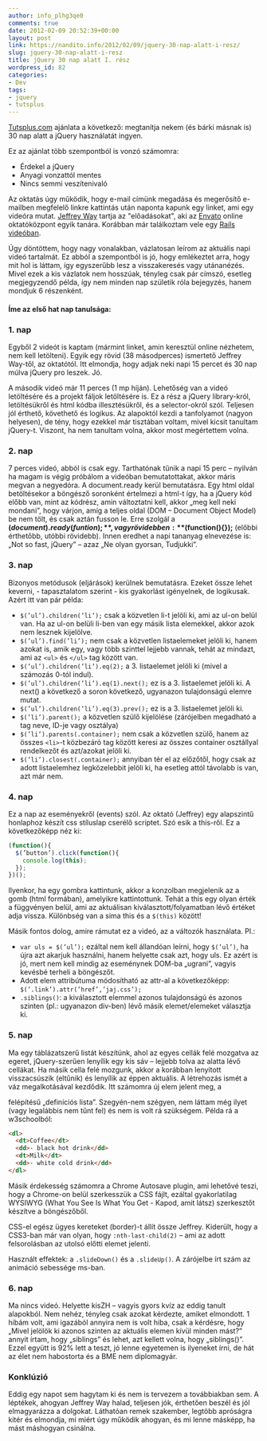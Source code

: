```yaml
---
author: info_plhg3qe0
comments: true
date: 2012-02-09 20:52:39+00:00
layout: post
link: https://nandito.info/2012/02/09/jquery-30-nap-alatt-i-resz/
slug: jquery-30-nap-alatt-i-resz
title: jQuery 30 nap alatt I. rész
wordpress_id: 82
categories:
- Dev
tags:
- jquery
- tutsplus
---
```


[Tutsplus.com](http://tutsplus.com/) ajánlata a következő: megtanítja nekem (és bárki másnak is) 30 nap alatt a jQuery használatát ingyen.

Ez az ajánlat több szempontból is vonzó számomra:

* Érdekel a jQuery
* Anyagi vonzattól mentes
* Nincs semmi veszítenivaló

Az oktatás úgy működik, hogy e-mail címünk megadása és megerősítő e-mailben megfelelő linkre kattintás után naponta kapunk egy linket, ami egy videóra mutat. [Jeffrey Way](http://notes.envato.com/team/meet-the-staff-jeffrey-way/) tartja az "előadásokat", aki az [Envato](http://envato.com/) online oktatóközpont egyik tanára. Korábban már találkoztam vele egy [Rails videóban](http://www.youtube.com/watch?v=cMcEgOPza8A).

Úgy döntöttem, hogy nagy vonalakban, vázlatosan leírom az aktuális napi videó tartalmát. Ez abból a szempontból is jó, hogy emlékeztet arra, hogy mit hol is láttam, így egyszerűbb lesz a visszakeresés vagy utánanézés. Mivel ezek a kis vázlatok nem hosszúak, tényleg csak pár címszó, esetleg megjegyzendő példa, így nem minden nap születik róla bejegyzés, hanem mondjuk 6 részenként.

#### Íme az első hat nap tanulsága:

### 1. nap

Egyből 2 videót is kaptam (mármint linket, amin keresztül online nézhetem, nem kell letölteni). Egyik egy rövid (38 másodperces) ismertető Jeffrey Way-től, az oktatótól. Itt elmondja, hogy adjak neki napi 15 percet és 30 nap múlva jQuery pro leszek. Jó.

A második videó már 11 perces (1 mp híján). Lehetőség van a videó letöltésére és a projekt fáljok letöltésére is. Ez a rész a jQuery library-król, letöltésükről és html kódba illesztésükről, és a selector-okról szól. Teljesen jól érthető, követhető és logikus. Az alapoktól kezdi a tanfolyamot (nagyon helyesen), de tény, hogy ezekkel már tisztában voltam, mivel kicsit tanultam jQuery-t. Viszont, ha nem tanultam volna, akkor most megértettem volna.

### 2. nap

7 perces videó, abból is csak egy. Tarthatónak tűnik a napi 15 perc – nyilván ha magam is végig próbálom a videóban bemutatottakat, akkor máris megvan a negyedóra. A document.ready kerül bemutatásra. Egy html oldal betöltésekor a böngésző soronként értelmezi a html-t így, ha a jQuery kód előbb van, mint az kódrész, amin változtatni kell, akkor „meg kell neki mondani”, hogy várjon, amíg a teljes oldal (DOM – Document Object Model) be nem tölt, és csak aztán fusson le. Erre szolgál a **$(document).ready(funtion{});**, vagy rövidebben: **$(function(){});** (előbbi érthetőbb, utóbbi rövidebb). Innen eredhet a napi tananyag elnevezése is: „Not so fast, jQuery” – azaz „Ne olyan gyorsan, Tudjukki”.

### 3. nap

Bizonyos metódusok (eljárások) kerülnek bemutatásra. Ezeket össze lehet keverni, - tapasztalatom szerint - kis gyakorlást igényelnek, de logikusak. Azért itt van pár példa:

* `$(’ul’).children(’li’);` csak a közvetlen li-t jelöli ki, ami az ul-on belül van. Ha az ul-on belüli li-ben van egy másik lista elemekkel, akkor azok nem lesznek kijelölve.
* `$(’ul’).find(’li’);` nem csak a közvetlen listaelemeket jelöli ki, hanem azokat is, amik egy, vagy több szinttel lejjebb vannak, tehát az mindazt, ami az `<ul>` és `</ul>` tag között van.
* `$(’ul’).children(’li’).eq(2);` a 3. listaelemet jelöli ki (mivel a számozás 0-tól indul).
* `$(’ul’).children(’li’).eq(1).next();` ez is a 3. listaelemet jelöli ki. A next() a következő a soron következő, ugyanazon tulajdonságú elemre mutat.
* `$(’ul’).children(’li’).eq(3).prev();` ez is a 3. listaelemet jelöli ki.
* `$(’li’).parent();` a közvetlen szülő kijelölése (zárójelben megadható a tag neve, ID-je vagy osztálya)
* `$(’li’).parents(.container);` nem csak a közvetlen szülő, hanem az összes `<li>`-t közbezáró tag között keresi az összes container osztállyal rendelkezőt és azt/azokat jelöli ki.
* `$(’li’).closest(.container);` annyiban tér el az előzőtől, hogy csak az adott listaelemhez legközelebbit jelöli ki, ha esetleg attól távolabb is van, azt már nem.

### 4. nap

Ez a nap az eseményekről (events) szól. Az oktató (Jeffrey) egy alapszintű honlaphoz készít css stíluslap cserélő scriptet. Szó esik a this-ről. Ez a következőképp néz ki:

```js
(function(){
  $(’button’).click(function(){
    console.log(this);
  });
})();
```

Ilyenkor, ha egy gombra kattintunk, akkor a konzolban megjelenik az a gomb (html formában), amelyikre kattintottunk. Tehát a this egy olyan érték a függvényen belül, ami az aktuálisan kiválasztott/folyamatban lévő értéket adja vissza. Különbség van a sima this és a `$(this)` között!

Másik fontos dolog, amire rámutat ez a videó, az a változók használata. Pl.:

* `var uls = $(’ul’);` ezáltal nem kell állandóan leírni, hogy `$(’ul’)`, ha újra azt akarjuk használni, hanem helyette csak azt, hogy uls. Ez azért is jó, mert nem kell mindig az eseménynek DOM-ba „ugrani”, vagyis kevésbé terheli a böngészőt.
* Adott elem attribútuma módosítható az attr-al a következőképp: `$(’.link’).attr(’href’,’jaj.css’);`
* `.siblings()`: a kiválasztott elemmel azonos tulajdonságú és azonos szinten (pl.: ugyanazon div-ben) lévő másik elemet/elemeket választja ki.

### 5. nap

Ma egy táblázatszerű listát készítünk, ahol az egyes cellák felé mozgatva az egeret, jQuery-szerűen lenyílik egy kis sáv – lejjebb tolva az alatta lévő cellákat. Ha másik cella felé mozgunk, akkor a korábban lenyitott visszacsúszik (eltűnik) és lenyílik az éppen aktuális. A létrehozás ismét a váz megalkotásával kezdődik. Itt számomra új elem jelent meg, a <dl><dt></dt><dd></dd></dl> felépítésű „definíciós lista”. Szegyén-nem szégyen, nem láttam még ilyet (vagy legalábbis nem tűnt fel) és nem is volt rá szükségem. Példa rá a w3schoolból:

```html
<dl>
  <dt>Coffee</dt>
  <dd>- black hot drink</dd>
  <dt>Milk</dt>
  <dd>- white cold drink</dd>
</dl>
```

Másik érdekesség számomra a Chrome Autosave plugin, ami lehetővé teszi, hogy a Chrome-on belül szerkesszük a CSS fájlt, ezáltal gyakorlatilag WYSIWYG (What You See Is What You Get - Kapod, amit látsz) szerkesztőt készítve a böngészőből.

CSS-el egész ügyes kereteket (border)-t állít össze Jeffrey. Kiderült, hogy a CSS3-ban már van olyan, hogy `:nth-last-child(2)` – ami az adott felsorolásban az utolsó előtti elemet jelenti.

Használt effektek: a `.slideDown()` és a `.slideUp()`. A zárójelbe írt szám az animáció sebessége ms-ban.

### 6. nap

Ma nincs videó. Helyette kisZH – vagyis gyors kvíz az eddig tanult alapokból. Nem nehéz, tényleg csak azokat kérdezte, amiket elmondott. 1 hibám volt, ami igazából annyira nem is volt hiba, csak a kérdésre, hogy „Mivel jelölök ki azonos szinten az aktuális elemen kívül minden mást?” annyit írtam, hogy „siblings” és lehet, azt kellett volna, hogy „siblings()”. Ezzel együtt is 92% lett a teszt, jó lenne egyetemen is ilyeneket írni, de hát az élet nem habostorta és a BME nem diplomagyár.

### Konklúzió

Eddig egy napot sem hagytam ki és nem is tervezem a továbbiakban sem. A léptékek, ahogyan Jeffrey Way halad, teljesen jók, érthetően beszél és jól elmagyarázza a dolgokat. Láthatóan remek szakember, legtöbb apróságra kitér és elmondja, mi miért úgy működik ahogyan, és mi lenne másképp, ha mást máshogyan csinálna.
